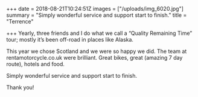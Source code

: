 +++
date = 2018-08-21T10:24:51Z
images = ["/uploads/img_6020.jpg"]
summary = "Simply wonderful service and support start to finish."
title = "Terrence"

+++
Yearly, three friends and I do what we call a “Quality Remaining Time” tour; mostly it’s been off-road in places like Alaska.

This year we chose Scotland and we were so happy we did. The team at rentamotorcycle.co.uk were brilliant. Great bikes, great (amazing 7 day route), hotels and food.

Simply wonderful service and support start to finish.

Thank you!